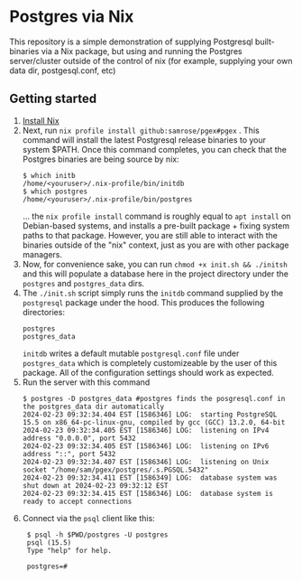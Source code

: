 # Postgres via Nix

This repository is a simple demonstration of supplying Postgresql built-binaries via a Nix package, but using and running the Postgres server/cluster outside of the control of nix (for example, supplying your own data dir, postgesql.conf, etc)


## Getting started


1. [Install Nix](https://github.com/DeterminateSystems/nix-installer?tab=readme-ov-file#usage)
2. Next, run `nix profile install github:samrose/pgex#pgex` . This command will install the latest Postgresql release binaries to your system $PATH. Once this command completes, you can check that the Postgres binaries are being source by nix:
    ```
    $ which initb
    /home/<youruser>/.nix-profile/bin/initdb
    $ which postgres
    /home/<youruser>/.nix-profile/bin/postgres
    
    ```
    ... the `nix profile install` command is roughly equal to `apt install` on Debian-based systems, and installs a pre-built package + fixing system paths to that package. However, you are still able to interact with the binaries outside of the "nix" context, just as you are with other package managers.
3. Now, for convenience sake, you can run `chmod +x init.sh && ./initsh` and this will populate a database here in the project directory under the `postgres` and `postgres_data` dirs.
4. The `./init.sh` script simply runs the `initdb` command supplied by the `postgresql` package under the hood. This produces the following directories:
   ```
   postgres
   postgres_data
   ```
   `initdb` writes a default mutable `postgresql.conf` file under `postgres_data` which is completely customizeable by the user of this package. All of the configuration settings should work as expected.
5. Run the server with this command
    ```
    $ postgres -D postgres_data #postgres finds the posgresql.conf in the postgres_data dir automatically
    2024-02-23 09:32:34.404 EST [1586346] LOG:  starting PostgreSQL 15.5 on x86_64-pc-linux-gnu, compiled by gcc (GCC) 13.2.0, 64-bit
    2024-02-23 09:32:34.405 EST [1586346] LOG:  listening on IPv4 address "0.0.0.0", port 5432
    2024-02-23 09:32:34.405 EST [1586346] LOG:  listening on IPv6 address "::", port 5432
    2024-02-23 09:32:34.407 EST [1586346] LOG:  listening on Unix socket "/home/sam/pgex/postgres/.s.PGSQL.5432"
    2024-02-23 09:32:34.411 EST [1586349] LOG:  database system was shut down at 2024-02-23 09:32:12 EST
    2024-02-23 09:32:34.415 EST [1586346] LOG:  database system is ready to accept connections

    ```
6. Connect via the `psql` client like this:
   ```
    $ psql -h $PWD/postgres -U postgres
    psql (15.5)
    Type "help" for help.

    postgres=# 
   ```
